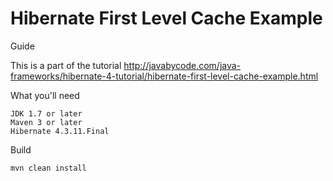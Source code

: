 # Hibernate First Level Cache Example

Guide

This is a part of the tutorial http://javabycode.com/java-frameworks/hibernate-4-tutorial/hibernate-first-level-cache-example.html

What you'll need

    JDK 1.7 or later
    Maven 3 or later
    Hibernate 4.3.11.Final

Build

    mvn clean install    

